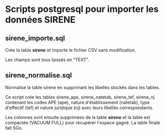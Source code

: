 # Scripts postgresql pour importer les données SIRENE

## sirene_importe.sql

Crée la table **sirene** et importe le fichier CSV sans modification.

Les champs sont tous laissés en "TEXT".


## sirene_normalise.sql

Normalise la table sirene en supprimant les libellés stockés dans les tables.

Ce script crée les tables sirene_ape, sirene_natetab, sirene_tef, sirene_nj contenant les codes APE (ape), nature d'établissement (natetab), type d'effectif (tef) et nature juridique (nj) avec leurs libellés correspondants.

Les colonnes sont ensuite supprimées de la table **sirene** et la table est compactée (VACUUM FULL) pour récupérer l'espace gagné. La table finale fait 5Go.

